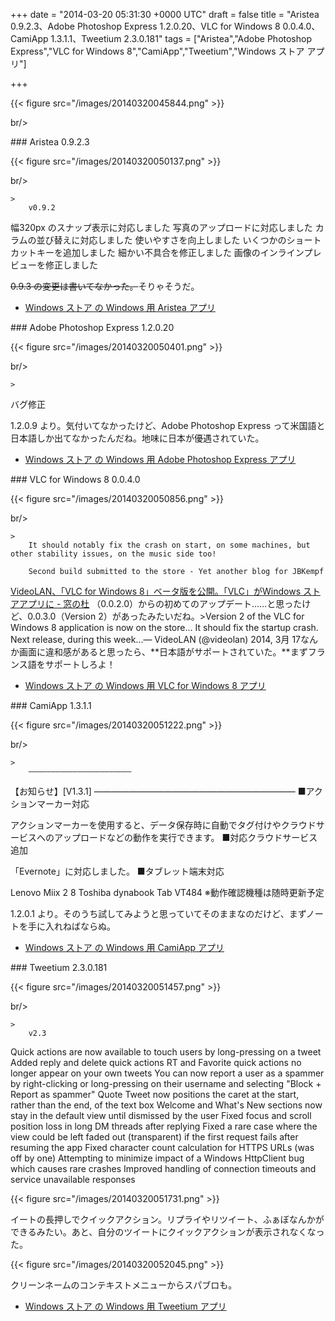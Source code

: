 
+++
date = "2014-03-20 05:31:30 +0000 UTC"
draft = false
title = "Aristea 0.9.2.3、Adobe Photoshop Express 1.2.0.20、VLC for Windows 8 0.0.4.0、CamiApp 1.3.1.1、Tweetium 2.3.0.181"
tags = ["Aristea","Adobe Photoshop Express","VLC for Windows 8","CamiApp","Tweetium","Windows ストア アプリ"]

+++


{{< figure src="/images/20140320045844.png"  >}}

br/>


<div class="section">
    ### Aristea 0.9.2.3
    

{{< figure src="/images/20140320050137.png"  >}}

br/>


    >
        v0.9.2


幅320px のスナップ表示に対応しました
写真のアップロードに対応しました
カラムの並び替えに対応しました
使いやすさを向上しました
いくつかのショートカットキーを追加しました
細かい不具合を修正しました
画像のインラインプレビューを修正しました

    
<s>0.9.3 の変更は書いてなかった。</s>そりゃそうだ。

<ul>
<li><a href="http://apps.microsoft.com/windows/ja-jp/app/88e09e92-fdc4-4510-96d9-649f20ad8ecf">Windows ストア の Windows 用 Aristea アプリ</a></li>
</ul>
</div>
<div class="section">
    ### Adobe Photoshop Express 1.2.0.20
    

{{< figure src="/images/20140320050401.png"  >}}

br/>


    >
        

バグ修正

    
1.2.0.9 より。気付いてなかったけど、Adobe Photoshop Express って米国語と日本語しか出てなかったんだね。地味に日本が優遇されていた。

<ul>
<li><a href="http://apps.microsoft.com/windows/ja-jp/app/adobe-photoshop-express/c08a0d72-28a1-465a-9e70-6a5b80b44d60">Windows ストア の Windows 用 Adobe Photoshop Express アプリ</a></li>
</ul>
</div>
<div class="section">
    ### VLC for Windows 8 0.0.4.0
    

{{< figure src="/images/20140320050856.png"  >}}

br/>


    >
        It should notably fix the crash on start, on some machines, but other stability issues, on the music side too!

        Second build submitted to the store - Yet another blog for JBKempf
    
<a href="http://www.forest.impress.co.jp/docs/news/20140313_639404.html">VideoLAN、「VLC for Windows 8」ベータ版を公開。「VLC」がWindows ストアアプリに - 窓の杜</a> （0.0.2.0）からの初めてのアップデート……と思ったけど、0.0.3.0（Version 2）があったみたいだね。>Version 2 of the VLC for Windows 8 application is now on the store... It should fix the startup crash.
Next release, during this week...— VideoLAN (@videolan) 2014, 3月 17なんか画面に違和感があると思ったら、**日本語がサポートされていた。**まずフランス語をサポートしろよ！

<ul>
<li><a href="http://apps.microsoft.com/windows/ja-jp/app/vlc-for-windows-8/c527ff2d-b5d0-45b6-bfc3-92fb7357ef72">Windows ストア の Windows 用 VLC for Windows 8 アプリ</a></li>
</ul>
</div>
<div class="section">
    ### CamiApp 1.3.1.1
    

{{< figure src="/images/20140320051222.png"  >}}

br/>


    >
        ―――――――――――――――――――――――
【お知らせ】[V1.3.1]
―――――――――――――――――――――――
■アクションマーカー対応


アクションマーカーを使用すると、データ保存時に自動でタグ付けやクラウドサービスへのアップロードなどの動作を実行できます。
■対応クラウドサービス追加


「Evernote」に対応しました。
■タブレット端末対応


Lenovo Miix 2 8
Toshiba dynabook Tab VT484
※動作確認機種は随時更新予定

    
1.2.0.1 より。そのうち試してみようと思っていてそのままなのだけど、まずノートを手に入れねばならぬ。

<ul>
<li><a href="http://apps.microsoft.com/windows/ja-jp/app/camiapp/f3166f41-79f2-4c04-b161-d1ab3f247e5e">Windows ストア の Windows 用 CamiApp アプリ</a></li>
</ul>
</div>
<div class="section">
    ### Tweetium 2.3.0.181
    

{{< figure src="/images/20140320051457.png"  >}}

br/>


    >
        v2.3


Quick actions are now available to touch users by long-pressing on a tweet
Added reply and delete quick actions
RT and Favorite quick actions no longer appear on your own tweets
You can now report a user as a spammer by right-clicking or long-pressing on their username and selecting "Block + Report as spammer"
Quote Tweet now positions the caret at the start, rather than the end, of the text box
Welcome and What&#39;s New sections now stay in the default view until dismissed by the user
Fixed focus and scroll position loss in long DM threads after replying
Fixed a rare case where the view could be left faded out (transparent) if the first request fails after resuming the app
Fixed character count calculation for HTTPS URLs (was off by one)
Attempting to minimize impact of a Windows HttpClient bug which causes rare crashes
Improved handling of connection timeouts and service unavailable responses

    


{{< figure src="/images/20140320051731.png"  >}}

イートの長押しでクイックアクション。リプライやリツイート、ふぁぼなんかができるみたい。あと、自分のツイートにクイックアクションが表示されなくなった。

{{< figure src="/images/20140320052045.png"  >}}

クリーンネームのコンテキストメニューからスパブロも。

<ul>
<li><a href="http://apps.microsoft.com/windows/ja-jp/app/tweetium/4071d364-44bf-47ce-9eb7-d527e6f182a2">Windows ストア の Windows 用 Tweetium アプリ</a></li>
</ul>
</div>

